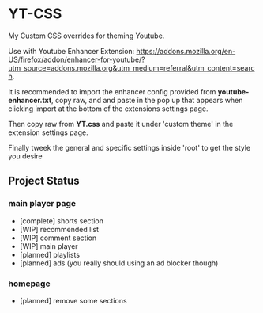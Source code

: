 # YT-CSS
My Custom CSS overrides for theming Youtube.

Use with Youtube Enhancer Extension: https://addons.mozilla.org/en-US/firefox/addon/enhancer-for-youtube/?utm_source=addons.mozilla.org&utm_medium=referral&utm_content=search.

It is recommended to import the enhancer config provided from **youtube-enhancer.txt**, copy raw, and and paste in the pop up that appears when clicking import at the bottom of the extensions settings page.

Then copy raw from **YT.css** and paste it under 'custom theme' in the extension settings page.

Finally tweek the general and specific settings inside 'root' to get the style you desire

## Project Status
### main player page
  - [complete] shorts section
  - [WIP] recommended list
  - [WIP] comment section
  - [WIP] main player
  - [planned] playlists
  - [planned] ads (you really should using an ad blocker though)
### homepage
  - [planned] remove some sections
